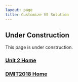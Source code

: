 ```yaml
---
layout: page
title: Customize VS Solution
---
```


## Under Construction
This page is under construction.


### [Unit 2 Home](vs-solution.md)
### [DMIT2018 Home](../) 